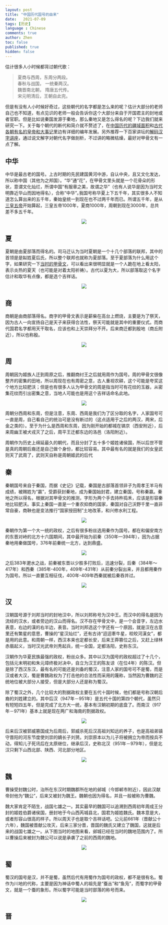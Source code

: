 ```yaml
---
layout: post
title: "中国历代国号的由来"
date:   2021-07-09
tags: [历史]
language : Chinese
comments: true
author: Zhen
toc: false
published: true
hidden: false
---
```

估计很多人小时候都背过朝代歌：
> 
> 夏商与西周，东周分两段。   
> 春秋与战国， 一统秦两汉。   
> 魏晋南北朝， 隋唐五代传。      
> 宋元明清后，王朝自此完。   

但是有没有人小时候好奇过，这些朝代的名字都是怎么来的呢？估计大部分的老师自己也不知道，有点见识的老师一般会告诉你这个大部分来自于开国君主的封地或者官职。但是比如说秦国发源于秦地，那么秦地又是怎么得名的呢？下边我们就来研究一下。关于每个朝代的断代和简介就不赘述了，在[中国历代的疆域面积](/中国历代的疆域面积)和[古代各朝有名的皇帝和大事记](/古代各朝有名的皇帝和大事记)里边有详细的编年发展。另外推荐一下百家讲坛的[解码汉字讲座](https://youtu.be/Fhr6iMYIJsU)，通过说文解字对朝代名字做剖析，不过讲的略微枯燥，最好对甲骨文有一点了解。

## 中华
中华是最古老的国号。上古时期的先民建国黄河中游，自认中央，且又文化发达，所以称中国（其他为之邦国）。“华”通“花”，在甲骨文里头就是一个花骨朵的形状，意谓文化灿烂，所谓中国“有服章之美，故谓之华”（也有人说华是因为当时文明靠近华山而因地得名），合称“中华”｡我国号称华夏上下五千年，其实很多人不知道怎么算出来的五千年，秦始皇统一到现在也不过两千年而已。所谓五千年，是从[三皇五帝](https://zh.wikipedia.org/wiki/%E4%B8%89%E7%9A%87%E4%BA%94%E5%B8%9D)开始算起，三皇五帝1000年，夏商1000年，周朝到现在3000年，总共差不多五千年。
<p align="center"> <img src="{{ site.imageurl }}/国号1.png"> </p> 

## 夏
夏朝是由夏部落而得名的。司马迁认为当时夏朝是一个十几个部落的联邦，其中的首领是是姒姓夏后氏，所以整个联邦也就称为夏部落。至于夏部落为什么用这个字，如果研究一下[当时的甲骨文](https://zh.wikipedia.org/wiki/%E5%A4%8F%E6%9C%9D#cite_ref-33)，可以看出来很明显就是一个人跪在地上看太阳，表示炎热的夏天（也可能是对着太阳祈祷）。古代以夏为大，所以部落取这个名字估计和取华有点像，都是选个吉祥话。
<p align="center"> <img src="{{ site.imageurl }}/国号2.png"> </p> 

## 商
商朝是由商部落得名。商字的甲骨文表示是薪柴在高台上燃烧，主要是为了祭天，因为古人一向宣扬自己是天子来获得合法性，祭天可能就是其中的重要仪式。而商代国君名字都用天干取名，应该也和上天崇拜分不开。后来商迁都到殷地（商丘附近），所以也称殷。
<p align="center"> <img src="{{ site.imageurl }}/国号3.png"> </p> 

## 周
周朝因为姬族人迁到周原之后，推翻商纣王之后就用周作为国号。周的甲骨文很像整齐的密集的田地，所以周现在也有周密之意，古人重视农耕，这个可能是夸奖这个地方比较肥沃；但是也有很多人认为甲骨文的周是指当时可有花纹的玉器，从密集花纹而引出密集之意，当地人可能也是用这个吉祥话命名此地。
<p align="center"> <img src="{{ site.imageurl }}/国号4.png"> </p> 

周朝分西周和东周，但是注意，东周、西周是我们为了区分取的名字，人家国号可一直是周，自己看自己的统治可是没有断过的（这点适用于之后的两汉，两宋，后金之类的）。至于为什么是西周和东周，因为刚开始的都城在镐京（西安附近），后来周幽王被犬戎灭了之后，周平王迁都东边的洛邑（洛阳附近）。

周朝作为历史上绵延最久的朝代，而且分封了五十多个姬姓诸侯国，所以后世不管是真的周朝后裔还是自己做个身份，都比较容易。其中最有名的就是我们的女皇武则天了武周了，武则天自称是周朝姬武的后代

## 秦
秦朝国号来自于秦国，而据《史记》记载，秦国是古部落首领非子为周孝王羊马有成绩，被赐姓为“嬴”，受爵获封秦地，成为秦国始封君，建立秦国，号称秦嬴。秦地之所以得名，根据对其甲骨文的推测，字形为两个手去持杵捣禾，应该是形容秦地比较肥沃。事实上秦国一直是一个重农抑商的国家，秦国对自己沃野千里一直非常自豪，商鞅也是变法推行“国家授田制”土地改革，和兴修水利工程。
<p align="center"> <img src="{{ site.imageurl }}/国号5.png"> </p> 

秦朝作为第一个大一统的政权，之后有很多粉丝选用秦作为国号。都在和偏安南方的东晋对峙的北方十六国期间，其中最开始为前秦（350年—394年），因为占据秦地用秦做国号，376年前秦统一北方，达到鼎盛。
<p align="center"> <img src="{{ site.imageurl }}/国号5-0.png"> </p> 

之后383年淝水之战，前秦被东晋以少胜多打败后，迅速分裂，后秦（384年～417年）和西秦（385年-400年，409年-431年）从前秦分裂出来，并且都用秦作为国号。所以一直要互相征伐，400年-409年西秦就被后秦吞并过。
<p align="center"> <img src="{{ site.imageurl }}/国号5-1.png"> </p> 
 
## 汉
汉朝国号源于刘邦当时的封地汉中，所以刘邦称号为汉中王。而汉中的得名是因为流经的汉水，或者旁边的汉山而得名。汉不存在甲骨文中，是一个会音字，左边水表意，右边的漢的右半边，表音。当时刘邦选这个字还有一个原因，就是汉在古意里还有繁星的意思，曹操的“星汉灿烂”，还有古诗“迢迢牽牛星，皎皎河漢女”，都是用的此意。和周朝一样，西汉本来也定都长安，后来王莽篡位之后，又赶上绿林赤眉起义，当时汉光武帝刘秀起兵，统一全国，定都洛阳，史称东汉。

汉朝作为华夏民族最强的政权，粉丝众多。其中以汉为国号的政权超过了十几个，包括元末明初和朱元璋终极对决中，自立为汉王的陈友谅（在位4年）的陈汉。但是除了西汉东汉，最有名的可能还是刘备的蜀汉，注意人家的国号可不是蜀，而是汉或者大汉，蜀是曹魏政权为了打击他的合法性而采用的蔑称，当然因为曹魏的正统地位被大部分人接受，但是大部分人还是称为蜀汉。

除了蜀汉之外，几个比较大的割据政权主要在五代十国时候，他们都是号称汉朝后裔的刘姓建立的。其中后汉（947年－951年）是五代十国的第四个朝代，虽然只有短短四五年，但是完成了北方大一统，基本有汉朝初期的底盘了。而南汉（917年－971年）基本上就是现在两广和海南的割据政权。
<p align="center"> <img src="{{ site.imageurl }}/国号6-1.png"> </p> 

后来后汉被郭威篡国成为后周后，郭威杀死后汉高祖刘知远的养子，也是高祖弟镇守晋阳的河东节度使刘崇的嫡长子刘赟。刘崇原本以为儿子将被拥立为帝而按兵不动，得知儿子死讯后在太原继位，继承后汉，史称北汉（951年－979年），但是北汉只剩下山西北部、陕西、河北部分地区。
<p align="center"> <img src="{{ site.imageurl }}/国号6-2.png"> </p> 

## 魏
曹操受封魏公时，治所在东汉时期魏郡所在地的邺城（今邯郸市附近），因此汉献帝封他为“魏公”，后来又被封为魏王。魏朝也因为得名，并且一般被称为曹魏。

魏大家肯定不陌生，战国七雄之一。其实最早的魏国可以追溯到西周初年周成王分封的姬姓伯爵诸侯国，册封地于今山西芮城县北，国君为姬姓魏氏。魏本意是大，或者形容山很高的样子。所以周天子也是取个吉祥话吧。公元前661年（晋献公十六年），魏国被晋献公攻灭，后来三家分晋，晋国的魏氏又建立了魏国，这就是后来的战国七雄之一。从下图当时的地图来看，邺城已经在当时的魏地范围内了。所以曹操后来被封为魏公可以说是承袭了之前的西周的魏地。
<p align="center"> <img src="{{ site.imageurl }}/国号7.png"> </p> 

## 蜀
蜀汉的国号是汉，并不是蜀，虽然后代有用蜀作为国号的政权，都不是很有名。蜀作为川地的代称，主要是因为神话中蜀人的祖先是“蚕丛”和“鱼凫”，而蜀字的甲骨文，就是一个蚕的象形。所以蜀字可能是当时部落的称号而来。
<p align="center"> <img src="{{ site.imageurl }}/国号8.png"> </p> 


## 晋

<!--stackedit_data:
eyJoaXN0b3J5IjpbMTUxNDYxOTI1NywtODQzNzc0NTgyLC0xNj
IyNTE1OTExLDE4OTkxMTA1MTMsMTUzMzg5Mjc4NSw3MjM5MDAw
NzQsMTE4NjkwODQyNSwtODkzMTAwNzQwLC0yOTk0NDQ4OTAsLT
EzMDgxMTcyNDksMTEzMDMyODQyMCwtMTY0MTI4MTY4MiwtMzk1
MTE0ODE1LC00NTU1NjA4NDEsLTEwNTk3MjEwODUsLTEwODkyMz
EyMjgsMTU1OTY0NTA1Nyw1MDk0MDU3MzEsMTYxMjYxNTQ3NSwy
MDc5MDE5MTg3XX0=
-->